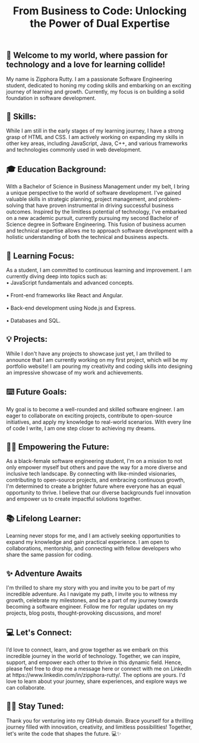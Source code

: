 <!DOCTYPE HTML>

<html>
  
<body>
<header>  
<h1>From Business to Code: Unlocking the Power of Dual Expertise</h1>
</header>  
    
<h2>🌟 Welcome to my world, where passion for technology and a love for learning collide!</h2>

<p>My name is Zipphora Rutty. I am a passionate Software Engineering student, dedicated to honing my coding skills and embarking on an exciting journey of learning and growth. Currently, my focus is on building a solid foundation in software development.</p>

<h2>🚀 Skills:</h2>

<p>While I am still in the early stages of my learning journey, I have a strong grasp of HTML and CSS. I am actively working on expanding my skills in other key areas, including JavaScript, Java, C++, and various frameworks and technologies commonly used in web development.</P>

<h2>🎓 Education Background:</h2>

<p>With a Bachelor of Science in Business Management under my belt, I bring a unique perspective to the world of software development. I've gained valuable skills in strategic planning, project management, and problem-solving that have proven instrumental in driving successful business outcomes. 
Inspired by the limitless potential of technology, I've embarked on a new academic pursuit, currently pursuing my second Bachelor of Science degree in Software Engineering. This fusion of business acumen and technical expertise allows me to approach software development with a holistic understanding of both the technical and business aspects.</p>

<h2>🌱 Learning Focus:</h2>

<p>As a student, I am committed to continuous learning and improvement. I am currently diving deep into topics such as:
  <br>• JavaScript fundamentals and advanced concepts.</br>
  <br>• Front-end frameworks like React and Angular.</br>
  <br>• Back-end development using Node.js and Express.</br>
  <br>• Databases and SQL.</br>
</p>  

<h2>💡 Projects:</h2>

<p>While I don't have any projects to showcase just yet, I am thrilled to announce that I am currently working on my first project, which will be my portfolio website! I am pouring my creativity and coding skills into designing an impressive showcase of my work and achievements.</p>

<h2>⌨️ Future Goals:</h2>

<p>My goal is to become a well-rounded and skilled software engineer. I am eager to collaborate on exciting projects, contribute to open-source initiatives, and apply my knowledge to real-world scenarios. With every line of code I write, I am one step closer to achieving my dreams.</p>

<h2>🙏🏽 Empowering the Future:</h2>

<p>As a black-female software engineering student, I'm on a mission to not only empower myself but others and pave the way for a more diverse and inclusive tech landscape. By connecting with like-minded visionaries, contributing to open-source projects, and embracing continuous growth, I'm determined to create a brighter future where everyone has an equal opportunity to thrive. I believe that our diverse backgrounds fuel innovation and empower us to create impactful solutions together.</p>

<h2>📚 Lifelong Learner:</h2>

<p>Learning never stops for me, and I am actively seeking opportunities to expand my knowledge and gain practical experience. I am open to collaborations, mentorship, and connecting with fellow developers who share the same passion for coding.</p>

<h2>✨ Adventure Awaits</h2>

<p>I'm thrilled to share my story with you and invite you to be part of my incredible adventure.
As I navigate my path, I invite you to witness my growth, celebrate my milestones, and be a part of my journey towards becoming a software engineer.
Follow me for regular updates on my projects, blog posts, thought-provoking discussions, and more!</p>

<h2>💻 Let's Connect:</h2>

<p>I’d love to connect, learn, and grow together as we embark on this incredible journey in the world of technology. Together, we can inspire, support, and empower each other to thrive in this dynamic field. 
Hence, please feel free to drop me a message here or connect with me on LinkedIn at https://www.linkedin.com/in/zipphora-rutty/. The options are yours. I'd love to learn about your journey, share experiences, and explore ways we can collaborate.</p>


<h2>🫶🏽 Stay Tuned:</h2>

<p>Thank you for venturing into my GitHub domain. Brace yourself for a thrilling journey filled with innovation, creativity, and limitless possibilities! Together, let's write the code that shapes the future. 💻✨</p>
</body>
</html>
